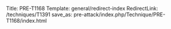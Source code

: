 Title: PRE-T1168
Template: general/redirect-index
RedirectLink: /techniques/T1391
save_as: pre-attack/index.php/Technique/PRE-T1168/index.html